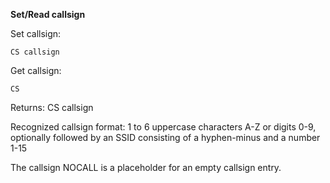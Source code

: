 __Set/Read callsign__

Set callsign:

	CS callsign

Get callsign:

	CS

Returns: CS callsign

Recognized callsign format: 1 to 6 uppercase characters A-Z or digits 0-9,
optionally followed by an SSID consisting of a hyphen-minus and a number 1-15

The callsign NOCALL is a placeholder for an empty callsign entry.
